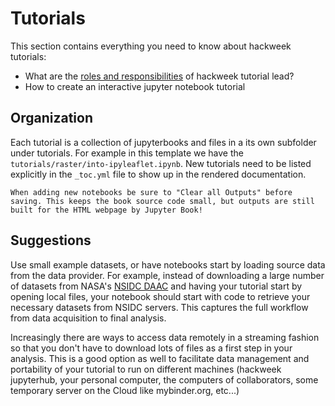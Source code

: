 # Tutorials

This section contains everything you need to know about hackweek tutorials:

* What are the [roles and responsibilities](tutorial_roles.md) of hackweek tutorial lead?
* How to create an interactive jupyter notebook tutorial

## Organization

Each tutorial is a collection of jupyterbooks and files in a its own subfolder under tutorials. For example in this template we have the `tutorials/raster/into-ipyleaflet.ipynb`. New tutorials need to be listed explicitly in the `_toc.yml` file to show up in the rendered documentation.

```{attention}
When adding new notebooks be sure to "Clear all Outputs" before saving. This keeps the book source code small, but outputs are still built for the HTML webpage by Jupyter Book!
```

## Suggestions

Use small example datasets, or have notebooks start by loading source data from the data provider. For example, instead of downloading a large number of datasets from NASA's [NSIDC DAAC](https://nsidc.org/daac) and having your tutorial start by opening local files, your notebook should start with code to retrieve your necessary datasets from NSIDC servers. This captures the full workflow from data acquisition to final analysis.

Increasingly there are ways to access data remotely in a streaming fashion so that you don't have to download lots of files as a first step in your analysis. This is a good option as well to facilitate data management and portability of your tutorial to run on different machines (hackweek jupyterhub, your personal computer, the computers of collaborators, some temporary server on the Cloud like mybinder.org, etc...)
